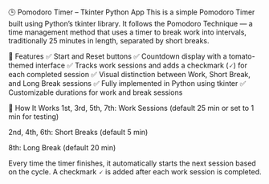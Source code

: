 🕒 Pomodoro Timer – Tkinter Python App
This is a simple Pomodoro Timer built using Python’s tkinter library. It follows the Pomodoro Technique — a time management method that uses a timer to break work into intervals, traditionally 25 minutes in length, separated by short breaks.

📌 Features
✅ Start and Reset buttons
✅ Countdown display with a tomato-themed interface
✅ Tracks work sessions and adds a checkmark (🗸) for each completed session
✅ Visual distinction between Work, Short Break, and Long Break sessions
✅ Fully implemented in Python using tkinter
✅ Customizable durations for work and break sessions

🧱 How It Works
1st, 3rd, 5th, 7th: Work Sessions (default 25 min or set to 1 min for testing)

2nd, 4th, 6th: Short Breaks (default 5 min)

8th: Long Break (default 20 min)

Every time the timer finishes, it automatically starts the next session based on the cycle. A checkmark 🗸 is added after each work session is completed.

